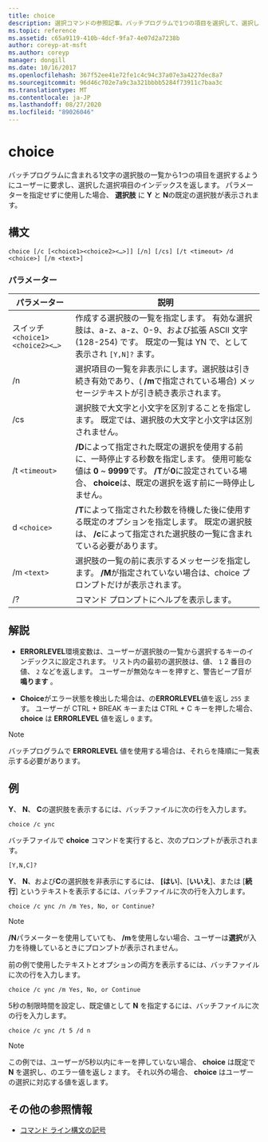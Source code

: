 ```yaml
---
title: choice
description: 選択コマンドの参照記事。バッチプログラムで1つの項目を選択して、選択した項目のインデックスを返すようにユーザーに要求します。
ms.topic: reference
ms.assetid: c65a9119-410b-4dcf-9fa7-4e07d2a7238b
author: coreyp-at-msft
ms.author: coreyp
manager: dongill
ms.date: 10/16/2017
ms.openlocfilehash: 367f52ee41e72fe1c4c94c37a07e3a4227dec8a7
ms.sourcegitcommit: 96d46c702e7a9c3a321bbbb5284f73911c7baa3c
ms.translationtype: MT
ms.contentlocale: ja-JP
ms.lasthandoff: 08/27/2020
ms.locfileid: "89026046"
---
```

# <a name="choice"></a>choice

バッチプログラムに含まれる1文字の選択肢の一覧から1つの項目を選択するようにユーザーに要求し、選択した選択項目のインデックスを返します。 パラメーターを指定せずに使用した場合、 **選択肢** に **Y** と **N**の既定の選択肢が表示されます。

## <a name="syntax"></a>構文

```
choice [/c [<choice1><choice2><…>]] [/n] [/cs] [/t <timeout> /d <choice>] [/m <text>]
```

### <a name="parameters"></a>パラメーター

| パラメーター | 説明 |
| --------- | ----------- |
| スイッチ `<choice1><choice2><…>` | 作成する選択肢の一覧を指定します。 有効な選択肢は、a-z、a-z、0-9、および拡張 ASCII 文字 (128-254) です。 既定の一覧は YN で、として表示され `[Y,N]?` ます。 |
| /n | 選択項目の一覧を非表示にします。選択肢は引き続き有効であり、( **/m**で指定されている場合) メッセージテキストが引き続き表示されます。 |
| /cs | 選択肢で大文字と小文字を区別することを指定します。 既定では、選択肢の大文字と小文字は区別されません。 |
| /t `<timeout>` | **/D**によって指定された既定の選択を使用する前に、一時停止する秒数を指定します。 使用可能な値は **0** ~ **9999**です。 **/T**が**0**に設定されている場合、 **choice**は、既定の選択を返す前に一時停止しません。 |
| d `<choice>` | **/T**によって指定された秒数を待機した後に使用する既定のオプションを指定します。 既定の選択肢は、 **/c**によって指定された選択肢の一覧に含まれている必要があります。 |
| /m `<text>` | 選択肢の一覧の前に表示するメッセージを指定します。 **/M**が指定されていない場合は、choice プロンプトだけが表示されます。 |
| /? | コマンド プロンプトにヘルプを表示します。 |

## <a name="remarks"></a>解説

- **ERRORLEVEL**環境変数は、ユーザーが選択肢の一覧から選択するキーのインデックスに設定されます。 リスト内の最初の選択肢は、値、 `1` 2 番目の値、 `2` などを返します。 ユーザーが無効なキーを押すと、警告ビープ音が **鳴ります** 。

- **Choice**がエラー状態を検出した場合は、の**ERRORLEVEL**値を返し `255` ます。 ユーザーが CTRL + BREAK キーまたは CTRL + C キーを押した場合、 **choice** は **ERRORLEVEL** 値を返し `0` ます。

> [!NOTE]
> バッチプログラムで **ERRORLEVEL** 値を使用する場合は、それらを降順に一覧表示する必要があります。

## <a name="examples"></a>例

**Y**、 **N**、 **C**の選択肢を表示するには、バッチファイルに次の行を入力します。

```
choice /c ync
```

バッチファイルで **choice** コマンドを実行すると、次のプロンプトが表示されます。

```
[Y,N,C]?
```

**Y**、 **N**、および**C**の選択肢を非表示にするには、 **[はい**]、[**いいえ**]、または [**続行**] というテキストを表示するには、バッチファイルに次の行を入力します。

```
choice /c ync /n /m Yes, No, or Continue?
```

> [!NOTE]
> **/N**パラメーターを使用していても、 **/m**を使用しない場合、ユーザーは**選択**が入力を待機しているときにプロンプトが表示されません。

前の例で使用したテキストとオプションの両方を表示するには、バッチファイルに次の行を入力します。

```
choice /c ync /m Yes, No, or Continue
```

5秒の制限時間を設定し、既定値として **N** を指定するには、バッチファイルに次の行を入力します。

```
choice /c ync /t 5 /d n
```

> [!NOTE]
> この例では、ユーザーが5秒以内にキーを押していない場合、 **choice** は既定で **N** を選択し、のエラー値を返し `2` ます。 それ以外の場合、 **choice** はユーザーの選択に対応する値を返します。

## <a name="additional-references"></a>その他の参照情報

- [コマンド ライン構文の記号](command-line-syntax-key.md)
